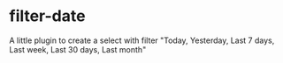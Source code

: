 # filter-date
A little plugin to create a select with filter "Today, Yesterday, Last 7 days, Last week, Last 30 days, Last month"

